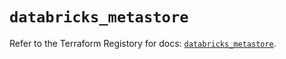 # `databricks_metastore`

Refer to the Terraform Registory for docs: [`databricks_metastore`](https://registry.terraform.io/providers/databricks/databricks/1.14.3/docs/resources/metastore).
